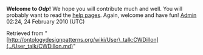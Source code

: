 __Welcome to _Odp_!__ We hope you will contribute much and well. 
You will probably want to read the [help pages](http://ontologydesignpatterns.org/wiki/Help:Contents "Help:Contents"). Again, welcome and have fun! [Admin](http://ontologydesignpatterns.org/wiki/index.php?title=User:Admin&action=edit&redlink=1 "User:Admin (not yet written)") 02:24, 24 February 2010 (UTC)





Retrieved from "[http://ontologydesignpatterns.org/wiki/User\_talk:CWDillon](../User_talk/CWDillon.md)"